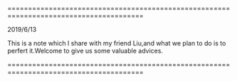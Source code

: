 =======================================================================================

2019/6/13

This is a note which I share with my friend Liu,and what we plan to do is to perfert it.Welcome to give us some valuable advices.

=======================================================================================




